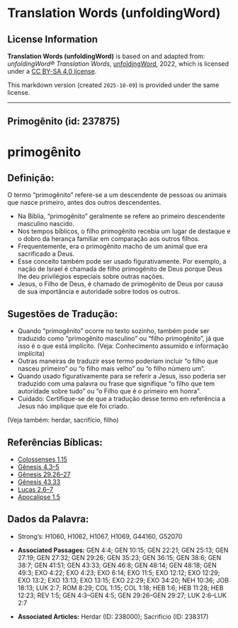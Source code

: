 # Translation Words (unfoldingWord)

## License Information

**Translation Words (unfoldingWord)** is based on and adapted from: _unfoldingWord® Translation Words_, [unfoldingWord](https://unfoldingword.org/utw), 2022, which is licensed under a [CC BY-SA 4.0 license](https://creativecommons.org/licenses/by-sa/4.0/legalcode.en).

This markdown version (created `2025-10-09`) is provided under the same license.



--------------------------------

## Primogênito (id: 237875)

primogênito
===========

Definição:
----------

O termo “primogênito” refere\-se a um descendente de pessoas ou animais que nasce primeiro, antes dos outros descendentes.

* Na Bíblia, “primogênito” geralmente se refere ao primeiro descendente masculino nascido.
* Nos tempos bíblicos, o filho primogênito recebia um lugar de destaque e o dobro da herança familiar em comparação aos outros filhos.
* Frequentemente, era o primogênito macho de um animal que era sacrificado a Deus.
* Esse conceito também pode ser usado figurativamente. Por exemplo, a nação de Israel é chamada de filho primogênito de Deus porque Deus lhe deu privilégios especiais sobre outras nações.
* Jesus, o Filho de Deus, é chamado de primogênito de Deus por causa de sua importância e autoridade sobre todos os outros.

Sugestões de Tradução:
----------------------

* Quando “primogênito” ocorre no texto sozinho, também pode ser traduzido como “primogênito masculino” ou “filho primogênito”, já que isso é o que está implícito. (Veja: Conhecimento assumido e informação implícita)
* Outras maneiras de traduzir esse termo poderiam incluir “o filho que nasceu primeiro” ou “o filho mais velho” ou “o filho número um”.
* Quando usado figurativamente para se referir a Jesus, isso poderia ser traduzido com uma palavra ou frase que signifique “o filho que tem autoridade sobre tudo” ou “o Filho que é o primeiro em honra”.
* Cuidado: Certifique\-se de que a tradução desse termo em referência a Jesus não implique que ele foi criado.

(Veja também: herdar, sacrifício, filho)

Referências Bíblicas:
---------------------

* [Colossenses 1\.15](https://ref.ly/Col1:15)
* [Gênesis 4\.3–5](https://ref.ly/Gen4:3-Gen4:5)
* [Gênesis 29\.26–27](https://ref.ly/Gen29:26-Gen29:27)
* [Gênesis 43\.33](https://ref.ly/Gen43:33)
* [Lucas 2\.6–7](https://ref.ly/Luke2:6-Luke2:7)
* [Apocalipse 1\.5](https://ref.ly/Rev1:5)

Dados da Palavra:
-----------------

* Strong’s: H1060, H1062, H1067, H1069, G44160, G52070

* **Associated Passages:** GEN 4:4; GEN 10:15; GEN 22:21; GEN 25:13; GEN 27:19; GEN 27:32; GEN 29:26; GEN 35:23; GEN 36:15; GEN 38:6; GEN 38:7; GEN 41:51; GEN 43:33; GEN 46:8; GEN 48:14; GEN 48:18; GEN 49:3; EXO 4:22; EXO 4:23; EXO 6:14; EXO 11:5; EXO 12:12; EXO 12:29; EXO 13:2; EXO 13:13; EXO 13:15; EXO 22:29; EXO 34:20; NEH 10:36; JOB 18:13; LUK 2:7; ROM 8:29; COL 1:15; COL 1:18; HEB 1:6; HEB 11:28; HEB 12:23; REV 1:5; GEN 4:3–GEN 4:5; GEN 29:26–GEN 29:27; LUK 2:6–LUK 2:7
* **Associated Articles:** Herdar (ID: 238000); Sacrifício (ID: 238317)

